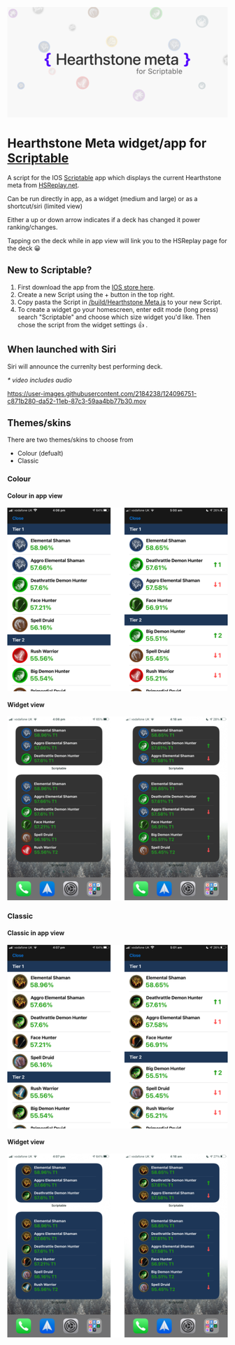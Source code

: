 ![Github banner](https://github.com/damongolding/heartstone-meta-scriptable/blob/main/docs/Github.png?raw=true)

# Hearthstone Meta widget/app for [Scriptable](https://scriptable.app/)

A script for the IOS [Scriptable](https://scriptable.app/) app which displays the current Hearthstone meta from [HSReplay.net](https://hsreplay.net/).

Can be run directly in app, as a widget (medium and large) or as a shortcut/siri (limited view)

Either a up or down arrow indicates if a deck has changed it power ranking/changes.

Tapping on the deck while in app view will link you to the HSReplay page for the deck 😀

## New to Scriptable?

1. First download the app from the [IOS store here](https://apps.apple.com/us/app/scriptable/id1405459188?uo=4).
2. Create a new Script using the + button in the top right.
3. Copy pasta the Script in [/build/Hearthstone Meta.js](https://raw.githubusercontent.com/damongolding/heartstone-meta-scriptable/main/build/Hearthstone%20Meta.js) to your new Script.
4. To create a widget go your homescreen, enter edit mode (long press) search "Scriptable" and choose which size widget you'd like. Then chose the script from the widget settings 👍 .

## When launched with Siri

Siri will announce the currenlty best performing deck.

_\* video includes audio_

https://user-images.githubusercontent.com/2184238/124096751-c871b280-da52-11eb-87c3-59aa4bb77b30.mov


## Themes/skins

There are two themes/skins to choose from
- Colour (defualt)
- Classic

### Colour

#### Colour in app view

![In app view](https://github.com/damongolding/heartstone-meta-scriptable/blob/main/docs/colour-app.png?raw=true)

#### Widget view

![Colour theme widget](https://github.com/damongolding/heartstone-meta-scriptable/blob/main/docs/colour-widget.png?raw=true)

### Classic

#### Classic in app view

![Classic with position change](https://github.com/damongolding/heartstone-meta-scriptable/blob/main/docs/classic-app.png?raw=true)

#### Widget view

![Classic widget](https://github.com/damongolding/heartstone-meta-scriptable/blob/main/docs/classic-widget.png?raw=true)
